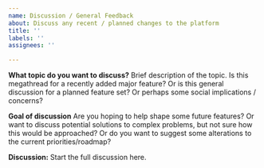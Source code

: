 ```yaml
---
name: Discussion / General Feedback
about: Discuss any recent / planned changes to the platform
title: ''
labels: ''
assignees: ''

---
```


**What topic do you want to discuss?**
Brief description of the topic. Is this megathread for a recently added major feature? Or is this general discussion for a planned feature set? Or perhaps some social implications / concerns?

**Goal of discussion**
Are you hoping to help shape some future features? Or want to discuss potential solutions to complex problems, but not sure how this would be approached? Or do you want to suggest some alterations to the current priorities/roadmap?

**Discussion:**
Start the full discussion here.
